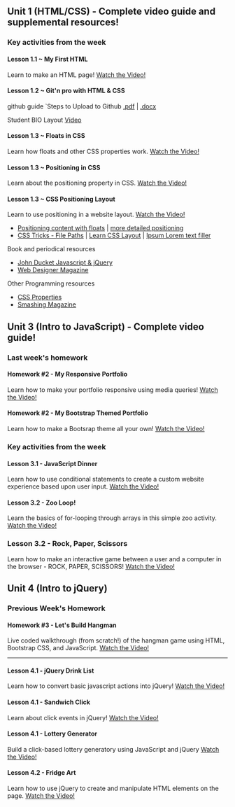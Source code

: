 ## Unit 1 (HTML/CSS) - Complete video guide and supplemental resources!

### Key activities from the week

#### Lesson 1.1 ~ My First HTML
Learn to make an HTML page!
[Watch the Video!](https://www.youtube.com/watch?v=ieb6Svbc10E)

#### Lesson 1.2 ~ Git'n pro with HTML & CSS
github guide `Steps to Upload to Github  [.pdf](https://github.com/UCF-Coding-Boot-Camp/2017-07-LM-Class-Repository-FSF/tree/master/resources/GitHub-Help/steps-to-upload-to-github.pdf) | [.docx](https://github.com/UCF-Coding-Boot-Camp/2017-07-LM-Class-Repository-FSF/tree/master/resources/GitHub-Help/steps-to-upload-to-github.docx)

Student BIO Layout [Video](https://www.youtube.com/watch?v=kMBinXTCrXI)

#### Lesson 1.3 ~ Floats in CSS
Learn how floats and other CSS properties work.
[Watch the Video!](https://www.youtube.com/watch?v=0lpxKw6E90Y)

#### Lesson 1.3 ~ Positioning in CSS
Learn about the positioning property in CSS.
[Watch the Video!](https://www.youtube.com/watch?v=sHfJn0jqBro)

#### Lesson 1.3 ~ CSS Positioning Layout
Learn to use positioning in a website layout.
[Watch the Video!](https://www.youtube.com/watch?v=yWXgnQaWSW0)

- [Positioning content with floats](http://learn.shayhowe.com/html-css/positioning-content/) | [more detailed positioning](http://learn.shayhowe.com/advanced-html-css/detailed-css-positioning/)
- [CSS Tricks - File Paths](https://developer.mozilla.org/en-US/docs/Web/CSS/Reference) | [Learn CSS Layout](http://learnlayout.com/no-layout.html) | [Ipsum Lorem text filler](http://www.lipsum.com/feed/html)

Book and periodical resources
- [John Ducket Javascript & jQuery](https://www.amazon.com/JavaScript-JQuery-Interactive-Front-End-Development/dp/1118531647)
- [Web Designer Magazine](https://www.gadgetdaily.xyz/)

Other Programming resources
- [CSS Properties](https://developer.mozilla.org/en-US/docs/Web/CSS/Reference)
- [Smashing Magazine](https://www.smashingmagazine.com/)

## Unit 3 (Intro to JavaScript) - Complete video guide!

### Last week's homework
#### Homework #2 - My Responsive Portfolio
Learn how to make your portfolio responsive using media queries!
[Watch the Video!](https://www.youtube.com/watch?v=jF0kIhpX6tk)

#### Homework #2 - My Bootstrap Themed Portfolio
Learn how to make a Bootsrap theme all your own!
[Watch the Video!](https://youtu.be/C3cMAcsv1Lg)
### Key activities from the week

#### Lesson 3.1 - JavaScript Dinner
Learn how to use conditional statements to create a custom website experience based upon user input.
[Watch the Video!](https://www.youtube.com/watch?v=rlhhRVO5EOg)

#### Lesson 3.2 - Zoo Loop!
Learn the basics of for-looping through arrays in this simple zoo activity.
[Watch the Video!](https://www.youtube.com/watch?v=zJO9g7S2_Xo)

### Lesson 3.2 - Rock, Paper, Scissors
Learn how to make an interactive game between a user and a computer in the browser - ROCK, PAPER, SCISSORS!
[Watch the Video!](https://www.youtube.com/watch?v=Tio88WjwFO0)

## Unit 4 (Intro to jQuery)

### Previous Week's Homework

#### Homework #3 - Let's Build Hangman

Live coded walkthrough (from scratch!) of the hangman game using HTML, Bootstrap CSS, and JavaScript. [Watch the Video!](https://youtu.be/cgdmOR15cn4)

- - -

#### Lesson 4.1 - jQuery Drink List

Learn how to convert basic javascript actions into jQuery!
[Watch the Video!](https://www.youtube.com/watch?v=9_9-NeU2L_U)

#### Lesson 4.1 - Sandwich Click

Learn about click events in jQuery!
[Watch the Video!](https://www.youtube.com/watch?v=6BLReDBUZRk)

#### Lesson 4.1 - Lottery Generator

Build a click-based lottery generatory using JavaScript and jQuery
[Watch the Video!](https://www.youtube.com/watch?v=Nh4wxhzePIs)

#### Lesson 4.2 - Fridge Art

Learn how to use jQuery to create and manipulate HTML elements on the page.
[Watch the Video!](https://www.youtube.com/watch?v=gC529k3KzmE)
